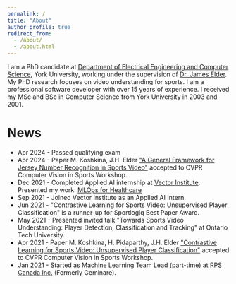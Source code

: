 ```yaml
---
permalink: /
title: "About"
author_profile: true
redirect_from: 
  - /about/
  - /about.html
---
```


I am a PhD candidate at [Department of Electrical Engineering and Computer Science](http://eecs.lassonde.yorku.ca/'), York University, working under the supervision of [Dr. James Elder](https://www.elderlab.yorku.ca/). My PhD research focuses on video understanding for sports. I am a professional software developer with over 15 years of experience. I received my MSc and BSc in Computer Science from York University in 2003 and 2001.

News
======
* Apr 2024 - Passed qualifying exam
* Apr 2024 - Paper M. Koshkina, J.H. Elder ["A General Framework for Jersey Number Recognition in Sports Video"](https://arxiv.org/pdf/2405.13896v1) accepted to CVPR Computer Vision in Sports Workshop.
* Dec 2021 - Completed Applied AI internship at [Vector Institute](https://vectorinstitute.ai/). Presented my work: [MLOps for Healthcare]('https://www.youtube.com/watch?v=HsSU3VzJboc')
* Sep 2021 - Joined Vector Institute as an Applied AI Intern.
* Jun 2021 - "Contrastive Learning for Sports Video: Unsupervised Player Classification" is a runner-up for Sportlogiq Best Paper Award.
* May 2021 - Presented invited talk "Towards Sports Video Understanding: Player Detection, Classification and Tracking" at Ontario Tech University.
* Apr 2021 - Paper M. Koshkina, H. Pidaparthy, J.H. Elder ["Contrastive Learning for Sports Video: Unsupervised Player Classification"](https://arxiv.org/pdf/2104.10068) accepted to CVPR Computer Vision in Sports Workshop.
* Jan 2021 - Started as Machine Learning Team Lead (part-time) at [RPS Canada Inc.](https://www.linkedin.com/company/rps-canada/) (Formerly Geminare).




